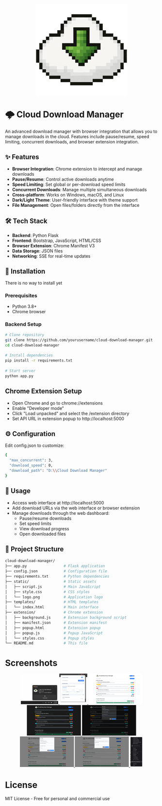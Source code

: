 <div align="center">
  <img src="https://raw.githubusercontent.com/yasserbdj96/Cloud-Download-Manager/main/Screenshots/logo.png" alt="hiphp by yasserbdj96" height="300">
</div>

# 🌩️ Cloud Download Manager 
An advanced download manager with browser integration that allows you to manage downloads in the cloud. Features include pause/resume, speed limiting, concurrent downloads, and browser extension integration.

## ✨ Features 

- **Browser Integration**: Chrome extension to intercept and manage downloads
- **Pause/Resume**: Control active downloads anytime
- **Speed Limiting**: Set global or per-download speed limits
- **Concurrent Downloads**: Manage multiple simultaneous downloads
- **Cross-platform**: Works on Windows, macOS, and Linux
- **Dark/Light Theme**: User-friendly interface with theme support
- **File Management**: Open files/folders directly from the interface

## 🛠️ Tech Stack 

- **Backend**: Python Flask
- **Frontend**: Bootstrap, JavaScript, HTML/CSS
- **Browser Extension**: Chrome Manifest V3
- **Data Storage**: JSON files
- **Networking**: SSE for real-time updates

## 🚀 Installation 
There is no way to install yet


### Prerequisites
- Python 3.8+
- Chrome browser

### Backend Setup
```bash
# Clone repository
git clone https://github.com/yourusername/cloud-download-manager.git
cd cloud-download-manager

# Install dependencies
pip install -r requirements.txt

# Start server
python app.py
```

## Chrome Extension Setup
- Open Chrome and go to chrome://extensions
- Enable "Developer mode"
- Click "Load unpacked" and select the /extension directory
- Set API URL in extension popup to http://localhost:5000

## ⚙️ Configuration 
Edit config.json to customize:
```bash
{
  "max_concurrent": 3,
  "download_speed": 0,
  "download_path": "D:\\Cloud Download Manager"
}
```

## 📖 Usage 
- Access web interface at http://localhost:5000
- Add download URLs via the web interface or browser extension
- Manage downloads through the web dashboard:
  - Pause/resume downloads
  - Set speed limits
  - View download progress
  - Open downloaded files

## 📂 Project Structure 
```bash
cloud-download-manager/
├── app.py                 # Flask application
├── config.json            # Configuration file
├── requirements.txt       # Python dependencies
├── static/                # Static assets
│   ├── script.js          # Main JavaScript
│   ├── style.css          # CSS styles
│   └── logo.png           # Application logo
├── templates/             # HTML templates
│   └── index.html         # Main interface
├── extension/             # Chrome extension
│   ├── background.js      # Extension background script
│   ├── manifest.json      # Extension manifest
│   ├── popup.html         # Extension popup
│   ├── popup.js           # Popup JavaScript
│   └── styles.css         # Popup styles
└── README.md              # This file
```

  # Screenshots

<div align="center">
    <a href="https://raw.githubusercontent.com/yasserbdj96/Cloud-Download-Manager/main/Screenshots/Screenshot_1.png">
        <img height="100" src="https://raw.githubusercontent.com/yasserbdj96/Cloud-Download-Manager/main/Screenshots/Screenshot_1.png" alt="">
    </a>
<a href="https://raw.githubusercontent.com/yasserbdj96/Cloud-Download-Manager/main/Screenshots/Screenshot_2.png">
        <img height="100" src="https://raw.githubusercontent.com/yasserbdj96/Cloud-Download-Manager/main/Screenshots/Screenshot_2.png" alt="">
    </a>
  <a href="https://raw.githubusercontent.com/yasserbdj96/Cloud-Download-Manager/main/Screenshots/Screenshot_3.png">
        <img height="100" src="https://raw.githubusercontent.com/yasserbdj96/Cloud-Download-Manager/main/Screenshots/Screenshot_3.png" alt="">
    </a>
  <a href="https://raw.githubusercontent.com/yasserbdj96/Cloud-Download-Manager/main/Screenshots/Screenshot_4.png">
        <img height="100" src="https://raw.githubusercontent.com/yasserbdj96/Cloud-Download-Manager/main/Screenshots/Screenshot_4.png" alt="">
    </a>
  <a href="https://raw.githubusercontent.com/yasserbdj96/Cloud-Download-Manager/main/Screenshots/Screenshot_5.png">
        <img height="100" src="https://raw.githubusercontent.com/yasserbdj96/Cloud-Download-Manager/main/Screenshots/Screenshot_5.png" alt="">
    </a>
  <a href="https://raw.githubusercontent.com/yasserbdj96/Cloud-Download-Manager/main/Screenshots/Screenshot_6.png">
        <img height="100" src="https://raw.githubusercontent.com/yasserbdj96/Cloud-Download-Manager/main/Screenshots/Screenshot_6.png" alt="">
    </a>
  <a href="https://raw.githubusercontent.com/yasserbdj96/Cloud-Download-Manager/main/Screenshots/Screenshot_7.png">
        <img height="100" src="https://raw.githubusercontent.com/yasserbdj96/Cloud-Download-Manager/main/Screenshots/Screenshot_7.png" alt="">
    </a>
  <a href="https://raw.githubusercontent.com/yasserbdj96/Cloud-Download-Manager/main/Screenshots/Screenshot_8.png">
        <img height="100" src="https://raw.githubusercontent.com/yasserbdj96/Cloud-Download-Manager/main/Screenshots/Screenshot_8.png" alt="">
    </a>
</div>

  # License
  MIT License - Free for personal and commercial use
